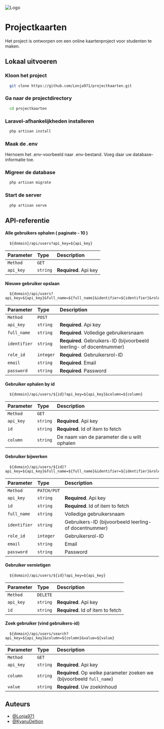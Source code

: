 
![Logo](https://ict-flex.nl/wp-content/uploads/2023/08/ICT-Flex-v2.png)


# Projectkaarten

Het project is ontworpen om een ​​online kaartenproject voor studenten te maken.


## Lokaal uitvoeren

### Kloon het project

```bash
  git clone https://github.com/Lonja971/projectkaarten.git
```

### Ga naar de projectdirectory

```bash
  cd projectkaarten
```

### Laravel-afhankelijkheden installeren

```bash
  php artisan install
```

### Maak de .env

Hernoem het .env-voorbeeld naar .env-bestand. Voeg daar uw database-informatie toe.

### Migreer de database

```bash
  php artisan migrate
```

### Start de server

```bash
  php artisan serve
```



## API-referentie

#### Alle gebruikers ophalen ( paginate - 10 )

```
  ${domain}/api/users?api_key=${api_key}
```
| Parameter | Type     | Description                       |
| :-------- | :------- | :-------------------------------- |
| `Method` | `GET` |  |
| `api_key` | `string` | **Required**. Api key |

#### Nieuwe gebruiker opslaan

```
  ${domain}/api/users?api_key=${api_key}&full_name=${full_name}&identifier=${identifier}&role_id=${role_id}&email=${email}&password=${password}
```

| Parameter | Type     | Description                       |
| :-------- | :------- | :-------------------------------- |
| `Method` | `POST` |  |
| `api_key` | `string` | **Required**. Api key |
| `full_name` | `string` | **Required**. Volledige gebruikersnaam |
| `identifier`    | `string` | **Required**. Gebruikers-ID (bijvoorbeeld leerling- of docentnummer) |
| `role_id`      | `integer` | **Required**. Gebruikersrol-ID |
| `email`      | `string` | **Required**. Email |
| `password`      | `string` | **Required**. Password |

#### Gebruiker ophalen by id

```
  ${domain}/api/users/${id}?api_key=${api_key}&column=${column}
```

| Parameter | Type     | Description                       |
| :-------- | :------- | :-------------------------------- |
| `Method` | `GET` |  |
| `api_key` | `string` | **Required**. Api key |
| `id`      | `string` | **Required**. Id of item to fetch |
| `column`    | `string` | De naam van de parameter die u wilt ophalen |


#### Gebruiker bijwerken

```
  ${domain}/api/users/${id}?api_key=${api_key}&full_name=${full_name}&identifier=${identifier}&role_id=${role_id}&email=${email}&password=${password}
```

| Parameter | Type     | Description                       |
| :-------- | :------- | :-------------------------------- |
| `Method` | `PATCH/PUT` |  |
| `api_key` | `string` | **Required**. Api key |
| `id`      | `string` | **Required**. Id of item to fetch |
| `full_name` | `string` | Volledige gebruikersnaam |
| `identifier`    | `string` | Gebruikers-ID (bijvoorbeeld leerling- of docentnummer) |
| `role_id`      | `integer` | Gebruikersrol-ID |
| `email`      | `string` | Email |
| `password`      | `string` | Password |

#### Gebruiker vernietigen

```
  ${domain}/api/users/${id}?api_key=${api_key}
```

| Parameter | Type     | Description                       |
| :-------- | :------- | :-------------------------------- |
| `Method` | `DELETE` |  |
| `api_key` | `string` | **Required**. Api key |
| `id`      | `string` | **Required**. Id of item to fetch |

#### Zoek gebruiker (vind gebruikers-id)

```
  ${domain}/api/users/search?api_key=${api_key}&column=${column}&value=${value}
```

| Parameter | Type     | Description                       |
| :-------- | :------- | :-------------------------------- |
| `Method` | `GET` |  |
| `api_key` | `string` | **Required**. Api key |
| `column` | `string` | **Required**. Op welke parameter zoeken we (bijvoorbeeld `full_name`) |
| `value` | `string` | **Required**. Uw zoekinhoud|


## Auteurs

- [@Lonja971](https://github.com/Lonja971)
- [@KyanuDeltion](https://github.com/KyanuDeltion)

